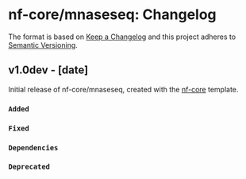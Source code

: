 # nf-core/mnaseseq: Changelog

The format is based on [Keep a Changelog](https://keepachangelog.com/en/1.0.0/)
and this project adheres to [Semantic Versioning](https://semver.org/spec/v2.0.0.html).

## v1.0dev - [date]

Initial release of nf-core/mnaseseq, created with the [nf-core](https://nf-co.re/) template.

### `Added`

### `Fixed`

### `Dependencies`

### `Deprecated`
